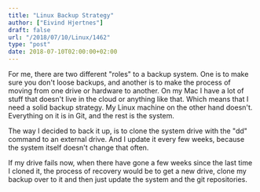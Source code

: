 ```yaml
---
title: "Linux Backup Strategy"
author: ["Eivind Hjertnes"]
draft: false
url: "/2018/07/10/Linux/1462"
type: "post"
date: 2018-07-10T02:00:00+02:00
---
```


For me, there are two different "roles" to a backup system. One is to
make sure you don't loose backups, and another is to make the process of
moving from one drive or hardware to another. On my Mac I have a lot of
stuff that doesn't live in the cloud or anything like that. Which means
that I need a solid backup strategy. My Linux machine on the other hand
doesn't. Everything on it is in Git, and the rest is the system.

The way I decided to back it up, is to clone the system drive with the
"dd" command to an external drive. And I update it every few weeks,
because the system itself doesn't change that often.

If my drive fails now, when there have gone a few weeks since the last
time I cloned it, the process of recovery would be to get a new drive,
clone my backup over to it and then just update the system and the git
repositories.
